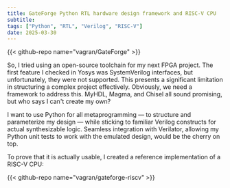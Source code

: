 ```yaml
---
title: GateForge Python RTL hardware design framework and RISC-V CPU
subtitle:
tags: ["Python", "RTL", "Verilog", "RISC-V"]
date: 2025-03-30
---
```


{{< github-repo name="vagran/GateForge" >}}

So, I tried using an open-source toolchain for my next FPGA project. The first feature I checked in
Yosys was SystemVerilog interfaces, but unfortunately, they were not supported. This presents a
significant limitation in structuring a complex project effectively. Obviously, we need a framework
to address this. MyHDL, Magma, and Chisel all sound promising, but who says I can't create my own?

<!--more-->

I want to use Python for all metaprogramming — to structure and parameterize my design — while
sticking to familiar Verilog constructs for actual synthesizable logic. Seamless integration with
Verilator, allowing my Python unit tests to work with the emulated design, would be the cherry on
top.

To prove that it is actually usable, I created a reference implementation of a RISC-V CPU:

{{< github-repo name="vagran/gateforge-riscv" >}}

